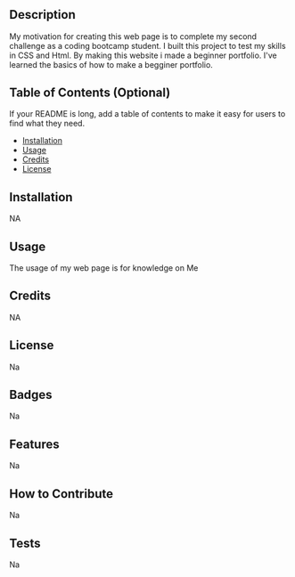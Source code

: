 # <Prework Study Guide for New Coders>

## Description

My motivation for creating this web page is to complete my second challenge as a coding bootcamp student. I built this project to test my skills in CSS and Html. By making this website i made a beginner portfolio. I've learned the basics of how to make a begginer portfolio.

## Table of Contents (Optional)

If your README is long, add a table of contents to make it easy for users to find what they need.

- [Installation](#installation)
- [Usage](#usage)
- [Credits](#credits)
- [License](#license)

## Installation

NA

## Usage

The usage of my web page is for knowledge on Me
## Credits

NA 

## License

Na 

## Badges

Na

## Features

Na

## How to Contribute

Na

## Tests

Na
